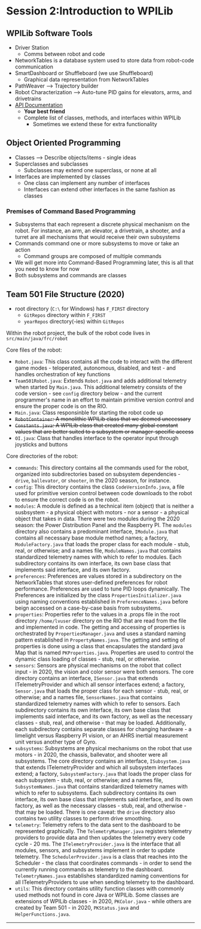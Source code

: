 # Session 2:Introduction to WPILib

## WPILib Software Tools

- Driver Station
  - Comms between robot and code
- NetworkTables is a database system used to store data from robot-code communication
- SmartDashboard or Shuffleboard (we use Shuffleboard)
  - Graphical data representation from NetworkTables
- PathWeaver --> Trajectory builder
- Robot Characterization --> Auto-tune PID gains for elevators, arms, and drivetrains
- [API Documentation](https://first.wpi.edu/FRC/roborio/release/docs/java/index.html)
  - **Your best friend**
  - Complete list of classes, methods, and interfaces within WPILib
    - Sometimes we extend these for extra functionality

## Object Oriented Programming

- Classes --> Describe objects/items - single ideas
- Superclasses and subclasses
  - Subclasses may extend one superclass, or none at all
- Interfaces are implemented by classes
  - One class can implement any number of interfaces
  - Interfaces can extend other interfaces in the same fashion as classes

### Premises of Command Based Programming

- Subsystems that each represent a discrete physical mechanism on the robot. For instance, an arm, an elevator, a drivetrain, a shooter, and a turret are all mechanisms that would receive their own subsystems
- Commands command one or more subsystems to move or take an action
  - Command groups are composed of multiple commands
- We will get more into Command-Based Programming later, this is all that you need to know for now
- Both subsystems and commands are classes

## Team 501 File Structure (2020)

- root directory (`C:\` for Windows) has `F_FIRST` directory
  - `GitRepos` directory within `F_FIRST`
  - `yearRepos` directory(-ies) within `GitRepos`

Within the robot project, the bulk of the robot code lives in `src/main/java/frc/robot`

Core files of the robot:

- `Robot.java`: This class contains all the code to interact with the different game modes - teloperated, autonomous, disabled, and test - and handles orchestration of key functions
- `Team501Robot.java`: Extends `Robot.java` and adds additional telemetry when started by `Main.java`. This additional telemetry consists of the code version - see `config` directory below - and the current programmer's name in an effort to maintain primitive version control and ensure the proper code is on the RIO.
- `Main.java`: Class responsinble for starting the robot code up
- ~~`RobotContainer`: A monolithic WPILib class that we deemed unecessary~~
- ~~`Constants.java`: A WPILib class that created many global constant values that are better suited to a subsystem or manager-specific access~~
- `OI.java`: Class that handles interface to the operator input through joysticks and buttons

Core directories of the robot:

- `commands`: This directory contains all the commands used for the robot, organized into subdirectories based on subsystem dependencies - `drive`, `ballevator`, or `shooter`, in the 2020 season, for instance.
- `config`: This directory contains the class `CodeVersionInfo.java`, a file used for primitive version control between code downloads to the robot to ensure the correct code is on the robot.
- `modules`: A module is defined as a technical item (object) that is neither a susbsystem - a physical object with motors - nor a sensor - a physical object that takes in data. There were two modules during the 2020 season: the Power Distribution Panel and the Raspberry PI. The `modules` directory also contains a predominant interface, `IModule.java` that contains all necessary base module method names; a factory, `ModuleFactory.java` that loads the proper class for each module - stub, real, or otherwise; and a names file, `ModuleNames.java` that contains standardized telemetry names with which to refer to modules. Each subdirectory contains its own interface, its own base class that implements said interface, and its own factory.
- `preferences`: Preferences are values stored in a subdirectory on the NetworkTables that stores user-defined preferences for robot performance. Preferences are used to tune PID loops dynamically. The Preferences are initialized by the class `PropertiesInitializer.java` using naming conventions established in `PreferenceNames.java` before beign accessed on a case-by-case basis from subsystems.
- `properties`: Properties refer to the values in a .props file in the root directory `/home/lvuser` directory on the RIO that are read from the file and implemented in code. The getting and accessing of properties is orchestrated by `PropertiesManager.java` and uses a standard naming pattern established in `PropertyNames.java`. The getting and setting of properties is done using a class that encapsulates the standard java Map that is named `PKProperties.java`. Properties are used to control the dynamic class loading of classes - stub, real, or otherwise.
- `sensors`: Sensors are physical mechanisms on the robot that collect input - in 2020, the vision and color sensor were both sensors. The core directory contains an interface, `ISensor.java` that extends ITelemetryProvider and which all sensor interfaces extend; a factory, `Sensor.java` that loads the proper class for each sensor - stub, real, or otherwise; and a names file, `SensorNames.java` that contains standardized telemetry names with which to refer to sensors. Each subdirectory contains its own interface, its own base class that implements said interface, and its own factory, as well as the necessary classes - stub, real, and otherwise - that may be loaded. Additionally, each subdirectory contains separate classes for changing hardware - a limelight versus Raspberry PI vision, or an AHRS inertial measurement unit versus another type of Gyro.
- `subsystems`: Subsystems are physical mechanisms on the robot that use motors - in 2020, the chassis, ballevator, and shooter were all subsystems. The core directory contains an interface, `ISubsystem.java` that extends ITelemetryProvider and which all subsystem interfaces extend; a factory, `SubsystemFactory.java` that loads the proper class for each subsystem - stub, real, or otherwise; and a names file, `SubsystemNames.java` that contains standardized telemetry names with which to refer to subsystems. Each subdirectory contains its own interface, its own base class that implements said interface, and its own factory, as well as the necessary classes - stub, real, and otherwise - that may be loaded. There is one caveat: the `drive` directory also contains two utility classes to perform drive smoothing.
- `telemetry`: Telemetry refers to the data sent to the dashboard to be represented graphically. The `TelemetryManager.java` registers telemetry providers to provide data and then updates the telemetry every code cycle - 20 ms. The `ITelemetryProvider.java` is the interface that all modules, sensors, and subsystems implement in order to update telemetry. The `SchedulerProvider.java` is a class that reaches into the Scheduler - the class that coordinates commands - in order to send the currently running commands as telemetry to the dashboard. `TelemetryNames.java` establishes standardized naming conventions for all ITelemetryProviders to use when sending telemetry to the dashboard.
- `utils`: This directory contains utility function classes with commonly used methods not found in core Java or WPILib. Some classes are extensions of WPILib classes - in 2020, `PKColor.java` - while others are created by Team 501 - in 2020, `PKStatus.java` and `HelperFunctions.java`.

<hr>
